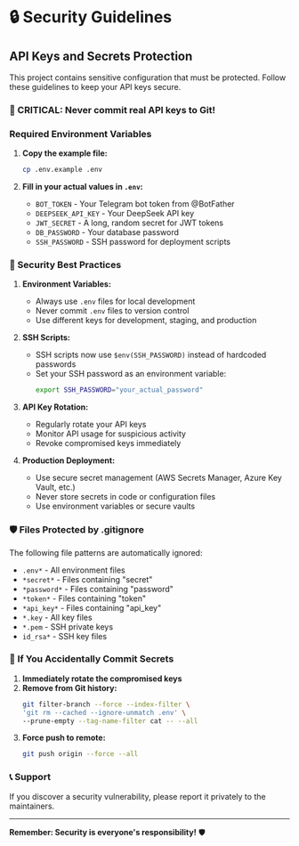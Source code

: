 # 🔒 Security Guidelines

## API Keys and Secrets Protection

This project contains sensitive configuration that must be protected. Follow these guidelines to keep your API keys secure.

### 🚨 CRITICAL: Never commit real API keys to Git!

### Required Environment Variables

1. **Copy the example file:**
   ```bash
   cp .env.example .env
   ```

2. **Fill in your actual values in `.env`:**
   - `BOT_TOKEN` - Your Telegram bot token from @BotFather
   - `DEEPSEEK_API_KEY` - Your DeepSeek API key
   - `JWT_SECRET` - A long, random secret for JWT tokens
   - `DB_PASSWORD` - Your database password
   - `SSH_PASSWORD` - SSH password for deployment scripts

### 🔐 Security Best Practices

1. **Environment Variables:**
   - Always use `.env` files for local development
   - Never commit `.env` files to version control
   - Use different keys for development, staging, and production

2. **SSH Scripts:**
   - SSH scripts now use `$env(SSH_PASSWORD)` instead of hardcoded passwords
   - Set your SSH password as an environment variable:
     ```bash
     export SSH_PASSWORD="your_actual_password"
     ```

3. **API Key Rotation:**
   - Regularly rotate your API keys
   - Monitor API usage for suspicious activity
   - Revoke compromised keys immediately

4. **Production Deployment:**
   - Use secure secret management (AWS Secrets Manager, Azure Key Vault, etc.)
   - Never store secrets in code or configuration files
   - Use environment variables or secure vaults

### 🛡️ Files Protected by .gitignore

The following file patterns are automatically ignored:
- `.env*` - All environment files
- `*secret*` - Files containing "secret"
- `*password*` - Files containing "password"
- `*token*` - Files containing "token"
- `*api_key*` - Files containing "api_key"
- `*.key` - All key files
- `*.pem` - SSH private keys
- `id_rsa*` - SSH key files

### 🚨 If You Accidentally Commit Secrets

1. **Immediately rotate the compromised keys**
2. **Remove from Git history:**
   ```bash
   git filter-branch --force --index-filter \
   'git rm --cached --ignore-unmatch .env' \
   --prune-empty --tag-name-filter cat -- --all
   ```
3. **Force push to remote:**
   ```bash
   git push origin --force --all
   ```

### 📞 Support

If you discover a security vulnerability, please report it privately to the maintainers.

---

**Remember: Security is everyone's responsibility!** 🛡️


